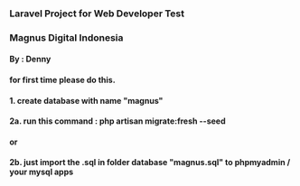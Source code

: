 ### Laravel Project for Web Developer Test

### Magnus Digital Indonesia

#### By : Denny

#### for first time please do this.

#### 1. create database with name "magnus"

#### 2a. run this command : php artisan migrate:fresh --seed

#### or

#### 2b. just import the .sql in folder database "magnus.sql" to phpmyadmin / your mysql apps
